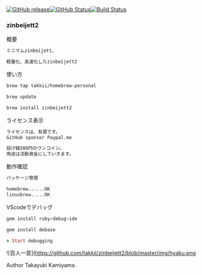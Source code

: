 [![GitHub release](https://img.shields.io/github/release/takkii/zinbeijett2.svg?style=flat)](GitHub)[![GitHub Status](https://img.shields.io/github/last-commit/takkii/zinbeijett2.svg?style=flat)](GitHub)[![Build Status](https://travis-ci.org/takkii/zinbeijett2.svg?branch=master)](https://travis-ci.org/takkii/zinbeijett2)

### zinbeijett2

概要

```txt
ミニマムzinbeijett。

軽量化、高速化したzinbeijett2
```

使い方

```txt
brew tap takkii/homebrew-personal

brew update

brew install zinbeijett2
```

ライセンス表示

```txt
ライセンスは、有償です。
GitHub sponsor Paypal.me

投げ銭500円のワンコイン。
用途は活動資金にしていきます。
```

動作確認

```txt
パッケージ管理

homebrew......OK
linuxbrew.....OK
```

VScodeでデバッグ

```ruby
gem install ruby-debug-ide

gem install debase

> Start debugging
```

![百人一首](https://github.com/takkii/zinbeijett2/blob/master/img/hyaku.png

Author Takayuki Kamiyama.
